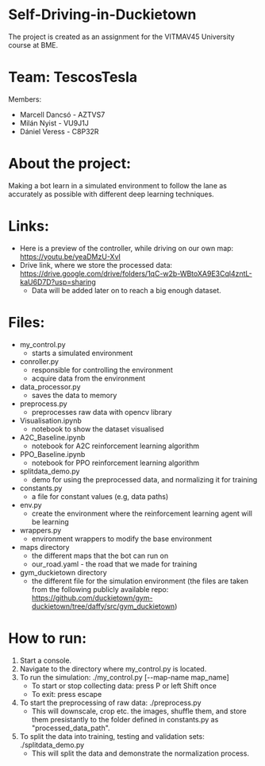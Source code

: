 # Self-Driving-in-Duckietown

The project is created as an assignment for the VITMAV45 University course at BME.

# Team: TescosTesla

Members:

- Marcell Dancsó - AZTVS7
- Milán Nyist - VU9J1J
- Dániel Veress - C8P32R

# About the project:

Making a bot learn in a simulated environment to follow the lane as accurately as possible with different deep learning techniques.

# Links:

- Here is a preview of the controller, while driving on our own map: https://youtu.be/yeaDMzU-XvI
- Drive link, where we store the processed data: https://drive.google.com/drive/folders/1qC-w2b-WBtoXA9E3Cql4zntL-kaU6D7D?usp=sharing
  - Data will be added later on to reach a big enough dataset.

# Files:

- my_control.py
  - starts a simulated environment
- conroller.py
  - responsible for controlling the environment
  - acquire data from the environment
- data_processor.py
  - saves the data to memory
- preprocess.py
  - preprocesses raw data with opencv library
- Visualisation.ipynb
  - notebook to show the dataset visualised
- A2C_Baseline.ipynb
  - notebook for A2C reinforcement learning algorithm
- PPO_Baseline.ipynb
  - notebook for PPO reinforcement learning algorithm
- splitdata_demo.py
  - demo for using the preprocessed data, and normalizing it for training
- constants.py
  - a file for constant values (e.g, data paths)
- env.py
  - create the environment where the reinforcement learning agent will be learning
- wrappers.py
  - environment wrappers to modify the base environment
- maps directory
  - the different maps that the bot can run on
  - our_road.yaml - the road that we made for training
- gym_duckietown directory
  - the different file for the simulation environment
    (the files are taken from the following publicly available repo: https://github.com/duckietown/gym-duckietown/tree/daffy/src/gym_duckietown)

# How to run:

1. Start a console.
2. Navigate to the directory where my_control.py is located.
3. To run the simulation: ./my_control.py [--map-name map_name]
   - To start or stop collecting data: press P or left Shift once
   - To exit: press escape
4. To start the preprocessing of raw data: ./preprocess.py
   - This will downscale, crop etc. the images, shuffle them, and store them presistantly to the folder defined in constants.py as "processed_data_path".
5. To split the data into training, testing and validation sets: ./splitdata_demo.py
   - This will split the data and demonstrate the normalization process.
